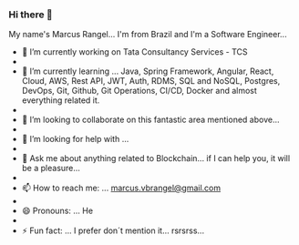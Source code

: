 ### Hi there 👋

My name's Marcus Rangel... I'm from Brazil and I'm a Software Engineer...

- 🔭 I’m currently working on Tata Consultancy Services - TCS
- 
- 🌱 I’m currently learning ... Java, Spring Framework, Angular, React, Cloud, AWS, Rest API, JWT, Auth, RDMS, SQL and NoSQL, Postgres, DevOps, Git, Github, Git Operations, CI/CD, Docker and almost everything related it.
- 
- 👯 I’m looking to collaborate on this fantastic area mentioned above...
- 
- 🤔 I’m looking for help with ...
- 
- 💬 Ask me about anything related to Blockchain... if I can help you, it will be a pleasure...
- 
- 📫 How to reach me: ... marcus.vbrangel@gmail.com
- 
- 😄 Pronouns: ... He
- 
- ⚡ Fun fact: ... I prefer don´t mention it... rsrsrss...


